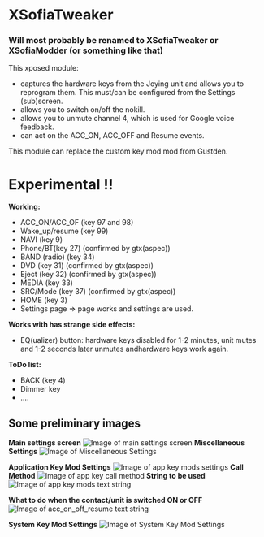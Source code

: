 # XSofiaTweaker
### Will most probably be renamed to XSofiaTweaker or XSofiaModder (or something like that)
This xposed module:
* captures the hardware keys from the Joying unit and allows you to reprogram them. This must/can be configured from the Settings (sub)screen.
* allows you to switch on/off the nokill.
* allows you to unmute channel 4, which is used for Google voice feedback.
* can act on the ACC_ON, ACC_OFF and Resume events.

This module can replace the custom key mod mod from Gustden.

# Experimental !!

**Working:** 
* ACC_ON/ACC_OF (key 97 and 98)
* Wake_up/resume (key 99)
* NAVI (key 9)
* Phone/BT(key 27) (confirmed by gtx(aspec))
* BAND (radio) (key 34)
* DVD (key 31) (confirmed by gtx(aspec))
* Eject (key 32) (confirmed by gtx(aspec))
* MEDIA (key 33)
* SRC/Mode (key 37) (confirmed by gtx(aspec))
* HOME (key 3)
* Settings page => page works and settings are used.


**Works with has strange side effects:**
* EQ(ualizer) button: hardware keys disabled for 1-2 minutes, unit mutes and 1-2 seconds later unmutes andhardware keys work again.

**ToDo list:**

* BACK (key 4)
* Dimmer key
* ....


## Some preliminary images
**Main settings screen**
![Image of main settings screen](https://github.com/hvdwolf/XSofiaTweaker/blob/settings/images/01-Settings-Main.png)
**Miscellaneous Settings**
![Image of Miscellaneous Settings](https://github.com/hvdwolf/XSofiaTweaker/blob/settings/images/02-Settings-Miscellaneous.png)

**Application Key Mod Settings**
![Image of app key mods settings](https://github.com/hvdwolf/XSofiaTweaker/blob/settings/images/03-Settings-AppKeyMods.png)
**Call Method**
![Image of app key call method](https://github.com/hvdwolf/XSofiaTweaker/blob/settings/images/03-01-Settings-AppKeyMods.png)
**String to be used**
![Image of app key mods text string](https://github.com/hvdwolf/XSofiaTweaker/blob/settings/images/03-02-Settings-AppKeyMods.png)

**What to do when the contact/unit is switched ON or OFF**
![Image of acc_on_off_resume text string](https://github.com/hvdwolf/XSofiaTweaker/blob/settings/images/Settings-acc_on_of.png)

**System Key Mod Settings**
![Image of System Key Mod Settings](https://github.com/hvdwolf/XSofiaTweaker/blob/settings/images/04-Settings-SysKeyMods.png)
